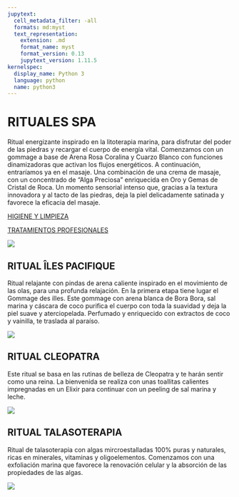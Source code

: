 ```yaml
---
jupytext:
  cell_metadata_filter: -all
  formats: md:myst
  text_representation:
    extension: .md
    format_name: myst
    format_version: 0.13
    jupytext_version: 1.11.5
kernelspec:
  display_name: Python 3
  language: python
  name: python3
---
```


# RITUALES SPA

Ritual energizante inspirado en la litoterapia marina, para disfrutar del poder de las piedras y recargar el cuerpo de energía vital.
Comenzamos con un gommage a base de Arena Rosa Coralina y Cuarzo Blanco con funciones dinamizadoras que activan los flujos energéticos.
A continuación, entraríamos ya en el masaje. Una combinación de una crema de masaje, con un concentrado de “Alga Preciosa”
enriquecida en Oro y Gemas de Cristal de Roca. Un momento sensorial intenso que, gracias a la textura innovadora y al tacto de las piedras, 
deja la piel delicadamente satinada y favorece la eficacia del masaje.

[HIGIENE Y LIMPIEZA](belleza1.md)

[TRATAMIENTOS PROFESIONALES](belleza2.md)

![](ritual-joyaux.jpg) 

## RITUAL ÎLES PACIFIQUE

Ritual relajante con pindas de arena caliente inspirado en el movimiento de las olas, para una profunda relajación.
En la primera etapa tiene lugar el Gommage des illes. Este gommage con arena blanca de Bora Bora, sal marina y cáscara de coco purifica el cuerpo con toda la suavidad y deja la piel suave y aterciopelada. 
Perfumado y enriquecido con extractos de coco y vainilla, te traslada al paraíso.

![](rituel-relaxant.jpg) 

## RITUAL CLEOPATRA

Este ritual se basa en las rutinas de belleza de Cleopatra y te harán sentir como una reina. 
La bienvenida se realiza con unas toallitas calientes impregnadas en un Elixir para continuar con un peeling de sal marina y leche.

![](ritual-cleopatra.jpg) 

## RITUAL TALASOTERAPIA

Ritual de talasoterapia con algas mircroestalladas 100% puras y naturales, ricas en minerales, vitaminas y oligoelementos.
Comenzamos con una exfoliación marina que favorece la renovación celular y la absorción de las propiedades de las algas.

![](ritual-talasoterapia.jpg)
